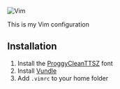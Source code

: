 ![Vim](http://erik.r.yverling.se/images/external/vim.png)

This is my Vim configuration  

Installation
------------
1. Install the [ProggyCleanTTSZ](www.proggyfonts.com) font
2. Install [Vundle](https://github.com/gmarik/vundle)
2. Add `.vimrc` to your home folder
